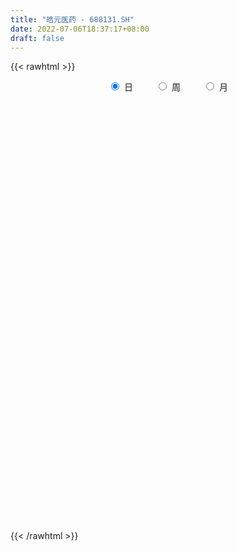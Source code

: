 ```yaml
---
title: "皓元医药 - 688131.SH"
date: 2022-07-06T18:37:17+08:00
draft: false
---
```

{{< rawhtml >}}
    <div style="text-align: center">
        <label style="padding: 1rem;"><input style="margin-right: .5rem" type="radio" name="period" value="D" checked onclick="period_change(this)">日</label>
        <label style="padding: 1rem;"><input style="margin-right: .5rem" type="radio" name="period" value="W" onclick="period_change(this)">周</label>
        <label style="padding: 1rem;"><input style="margin-right: .5rem" type="radio" name="period" value="M" onclick="period_change(this)">月</label>
    </div>
    <div id="chart" style="height: 700px;"></div> 
    <script type="text/javascript">
        const D_v = [109134.81,60593.93,36649.58,27874.99,22852.46,19578.39,15160.98,27018.15,23906.47,20642.89,22245.83,14516.92,12521.37,13730.02,13340.99,13956.77,10571.21,15690.2,11657.41,22639.94,16069.72,8767.38,17306.2,12641.93,10686.2,7521.37,7219.7,6319.46,4627.91,6624.05,6301.86,5186.69,12773.53,9765.25,7033.81,6831.23,5373.45,4938.81,8498.57,6743.8,9676.95,10949.86,6081.01,6851.77,6742.72,4411.04,6852.64,11784.87,8462.54,9743.33,9146.73,9233.61,13119.65,9982.51,8175.07,6115.84,21855.6,9631.99,12742.69,6592.23,8839.5,3269.84,3613.88,9781.03,5034.33,3127.59,4973.27,3740.58,3093.61,4464.92,8049.63,4873.92,4261.5,4607.52,2891.27,5367.11,9061.61,7322.62,10698.46,6426.99,3495.72,9055.55,5750.79,4127.34,3501.61,3434.86,10509.31,6453.77,3536.16,3401.61,5928.07,6783.63,11719.16,11949.29,6544.96,7073.07,6986.7,5484.71,4421.52,10175.49,5501.49,7190.39,6356.77,4055.17,4698.68,3223.51,4263.21,4708.98,6104.86,3371.32,2871.18,3156.1,3509.66,7428.18,6448.73,3810.99,4687.39,2288.67,5438.13,3650.52,2581.44,3127.25,3018.53,9010.99,5426.11,4403.35,4784.57,3356.77,11660.33,11800.79,8946.2,6565.28,7251.16,3851.65,4522.44,4615.65,3551.19,12182.9,7746.11,5112.41,5891.85,8470.75,4776.44,6804.11,8364.11,7677.14,6216.22,8169.14,6251.18,5293.64,7630.53,6339.27,8953.61,5742.96,6355.39,7420.51,15173.75,4796.34,6605.3,4183.82,4522.29,9782.91,6681.92,4936.04,4247.13,5077.08,7589.7,6512.23,4506.94,3796.11,17091.0,14558.81,8775.6,9094.39,8092.49,7295.83,6883.15,9218.53,9763.18,11616.67,10044.93,4360.18,14190.06,15393.03,6339.77,4360.14,6615.51,4963.53,4932.37,8150.94,5326.97,3164.03,7300.79,4329.15,3764.99,4626.68,3147.88,3893.03,3464.18,3244.74,2620.5,3202.98,2772.27,3285.76,3633.71,6235.14,3439.76,5012.77,3439.23,2226.94,4355.12,3168.83,5671.72,4396.62,2665.66,3669.41,3642.52,3942.03,2904.58,5638.1,3277.75,3178.99,2559.19,2692.93,19989.51,13415.36,11591.56,5356.94,5506.99,17418.62,12029.66,14708.35,9705.74,11165.48,5963.13,11953.81,13198.66,14709.31,21862.15,30052.09,16197.8,10752.64,15457.2,20641.35,12278.9,8929.58,10027.06,11239.18,7060.87,17485.18,22530.15,21232.56]
const D_histogram = [0.0,2.0791794872,2.8850918548,2.2704012954,1.0788940447,0.9726088626,0.3871168866,2.4724336405,3.8685143414,5.7384906889,5.6022524636,4.331842658,3.3045562674,3.4243057054,2.5303031436,0.9264885154,-0.1780829682,-2.5368650688,-3.774368688,-5.850189038,-6.080363904,-6.5094518323,-7.6506596876,-6.6267496843,-4.7240608076,-3.5797390948,-1.7181310694,-0.8777996653,-0.1140059101,-0.4169269217,0.3246593016,0.792327228,-0.9814549226,-2.1497449404,-2.9751272616,-2.5808206092,-1.901417124,-0.9527104685,1.0253542023,2.2560060243,4.665234413,6.4668982854,6.9617008261,5.9318788072,5.9786659592,5.4875904368,5.45886229,7.4684416382,6.7933162443,3.9920615372,3.3852939766,4.7932827128,3.2969317521,2.3485596489,2.7325138921,3.1344881553,-2.0402541415,-5.4432761579,-8.5533389502,-9.8766699595,-9.1451986359,-8.8919221848,-8.5337956507,-5.5629496678,-3.8353370969,-3.0453631364,-1.8066932348,-0.7873084174,-0.4464921255,0.7661677515,3.3272484625,4.0000183463,4.505496599,4.8431875127,4.1860713683,4.2220051589,3.1970620259,2.2900800919,-0.3098708812,-0.9595944868,-1.9876297425,-3.7004359684,-5.0664776077,-5.1364606792,-5.313652463,-4.8748518421,-5.6821814801,-5.2369414498,-4.9497570788,-4.8164662457,-4.8777507876,-4.3855103903,-4.5213193616,-3.3109144312,-2.4307193607,-1.9646587146,-1.9344765936,-2.3252775075,-2.0926177629,-2.4823782468,-2.548215525,-2.3564542744,-1.4456832439,-0.3501472242,0.8779544725,1.6632784318,2.125480779,2.6247553129,2.4520453038,1.9694652903,1.8163567841,1.62156122,1.9534318572,3.2381155973,3.5449252898,4.0838559823,3.8193998099,3.3303321375,2.0541876828,1.2199600821,0.6104946684,-0.0521745942,-0.9303139213,-0.955955811,-0.7877230235,-1.0327690848,-1.2925452997,-1.2967395067,-2.9014846916,-2.9783002923,-3.5633650218,-4.1997315328,-4.3766834082,-4.2432407506,-4.1716726088,-3.9978364021,-3.6029100039,-1.8419222825,-0.7129891059,0.4906392874,1.2499305689,1.2451732218,0.7417056136,0.8252983531,0.0752812105,0.299514542,0.1091655356,0.1722153181,-0.0161256534,-0.085365746,-0.0933622384,-0.2397535534,-0.7614196772,-1.2658569279,-1.6765600389,-1.2992526199,-1.5393262204,-1.5471918695,-1.5332107073,-1.4268317854,-1.30251668,-0.9771401052,-0.1844692102,0.020757757,-0.2512985993,-0.0278206402,1.0325798586,1.4753436784,1.8203092116,1.787544727,0.6885928545,0.6615629615,0.2877722,0.827280986,1.6818698689,1.5697798059,0.8355850853,0.2841188267,0.7440028408,1.6996589114,2.8865573001,3.105538691,4.1109376657,4.8509229002,4.628675971,4.4981194311,3.7387755137,3.3128551991,2.8905241788,1.8254812386,0.855993235,-0.0698256212,-1.183786529,-1.8095746204,-2.0197040788,-2.304685262,-2.3151706547,-2.0577980938,-1.6496354101,-1.4932580768,-1.133175654,-1.2271327081,-0.9910446593,-1.2614787239,-1.2356441138,-1.0488172901,-1.0901279958,-0.0419288355,0.8078624873,1.3356590106,2.1031739411,2.7429772923,2.9936316096,3.0818821314,2.8071635641,2.6116127778,2.4157365103,2.037432688,1.568270695,1.7313513418,1.9706132302,1.4058550725,1.007474282,0.8181169898,1.9286766498,1.6898701856,1.6995127114,1.7743453943,2.033318923,2.7360281156,3.2353617367,3.9336051762,3.7581551588,3.234833904,-0.4590925596,-3.1854908891,-4.7283384736,-5.0107637499,-4.4475988726,-3.9768964478,-3.582311251,-2.9888551391,-2.0142506141,-1.0495511372,-0.4455637402,0.0216670337,0.2880179303,0.8535459099,1.0650978402,1.8204806406,2.7319413993,3.3840879693]
const D_fast = [0.0,2.598974359,4.1261596903,4.0790694548,3.1572857152,3.2941527488,2.8054399944,5.5088651584,7.8720744447,11.1766734645,12.440998355,12.2535492139,12.0524018901,13.0282277545,12.7668009787,11.3946084793,10.2455162536,7.2525178858,5.0714220947,1.5330544852,-0.2172113569,-2.2736622433,-5.3275350205,-5.9603124383,-5.2386387635,-4.9892518243,-3.5571765664,-2.9362950786,-2.2010028009,-2.6081555429,-1.7854044941,-1.1196547608,-3.138800642,-4.8445268949,-6.4136910315,-6.6645895314,-6.4605403272,-5.7500112889,-3.5156080675,-1.7209547395,1.8545822525,5.2729706963,7.5081984434,7.9613461263,9.5027997682,10.3836218549,11.7196092807,15.5962990384,16.6195027056,14.8162633828,15.0558193163,17.6621287308,16.9900107081,16.6287785171,17.6958612333,18.8814575353,13.1966517032,8.4328106472,3.1844131174,-0.6080853817,-2.1629137171,-4.1326178122,-5.9079401908,-4.3278316248,-3.5590533282,-3.5304201518,-2.7434235589,-1.9208658459,-1.6916725853,-0.2874707704,3.1054220562,4.7781965266,6.4100489291,7.9585367209,8.3479384186,9.4393734989,9.2136958724,8.8792339613,6.2018152679,5.3121930407,3.7872503493,1.1493351314,-1.4833259099,-2.8374241512,-4.3430290507,-5.1229413903,-7.3508163983,-8.2148117305,-9.1650666292,-10.2358923575,-11.5166145964,-12.1207517967,-13.3868906083,-13.0042142858,-12.7316990554,-12.756803088,-13.2102401154,-14.1823604061,-14.4728551023,-15.4832101479,-16.1861013074,-16.5834536254,-16.0341034058,-15.0261041922,-13.5785138773,-12.3773703101,-11.3837977681,-10.2283344059,-9.7880330891,-9.77824678,-9.4772660902,-9.2666713493,-8.4464427478,-6.3522301084,-5.1591890934,-3.5992944054,-2.9089006253,-2.5653852633,-3.3279827973,-3.8572203775,-4.314062124,-4.9897750352,-6.1004928426,-6.365123685,-6.3938216535,-6.897059986,-7.4799725258,-7.8083516095,-10.1384679672,-10.959858641,-12.435764626,-14.1220640202,-15.3931867477,-16.3205542777,-17.2919042881,-18.1175271819,-18.6233282846,-17.322821134,-16.3721352338,-15.0458470187,-13.974073095,-13.6675371366,-13.9855783414,-13.6956610137,-14.4268578536,-14.1277458865,-14.2908035091,-14.184699897,-14.3770722819,-14.467653811,-14.498990863,-14.7053205663,-15.4173416095,-16.2382430921,-17.0680862129,-17.0155919489,-17.6404971045,-18.0351607209,-18.4044822355,-18.65481126,-18.8561253246,-18.7750337761,-18.0284801837,-17.8180637772,-18.1529447833,-17.9364219842,-16.6178765208,-15.8062767814,-15.0062339453,-14.5921122481,-15.518915907,-15.3805550597,-15.6824027712,-14.9360737387,-13.6610173885,-13.3806625001,-13.9059609493,-14.3863975013,-13.740512777,-12.3599419785,-10.4514042648,-9.4560382012,-7.42290481,-5.4701888505,-4.535266787,-3.541293469,-3.365943508,-2.9636500228,-2.6633499985,-3.2720226291,-4.0275123239,-4.9707875854,-6.3806951255,-7.458876872,-8.17393235,-9.0350848488,-9.6243629051,-9.8814398677,-9.8856860365,-10.1026232224,-10.0258347131,-10.4265749442,-10.4382480603,-11.0240518059,-11.3071282241,-11.382505723,-11.6963484276,-10.6586314762,-9.6068745317,-8.7451632556,-7.4518548399,-6.1263071656,-5.1272449459,-4.2685238912,-3.8414515676,-3.3840991594,-2.9760412993,-2.8449869496,-2.9220812689,-2.3261627866,-1.5942475906,-1.8075419803,-1.9540542003,-1.938882245,-0.3461534225,-0.1624923403,0.2720283633,0.7904473948,1.5577506543,2.9444668757,4.252640931,5.9342856646,6.6983744369,6.983761658,3.1750620546,-0.3477089972,-3.0726412002,-4.6077574139,-5.1564922547,-5.6800139419,-6.1810065579,-6.3347642307,-5.8637223592,-5.1614106666,-4.6688142047,-4.1961666724,-3.8578112932,-3.0788968362,-2.6010704457,-1.3905674852,0.2038786233,1.7020471856]
const D_slow = [0.0,0.5197948718,1.2410678355,1.8086681593,2.0783916705,2.3215438862,2.4183231078,3.0364315179,4.0035601033,5.4381827755,6.8387458914,7.9217065559,8.7478456228,9.6039220491,10.236497835,10.4681199639,10.4235992218,9.7893829546,8.8457907826,7.3832435231,5.8631525471,4.2357895891,2.3231246671,0.6664372461,-0.5145779558,-1.4095127295,-1.8390454969,-2.0584954132,-2.0869968908,-2.1912286212,-2.1100637958,-1.9119819888,-2.1573457194,-2.6947819545,-3.4385637699,-4.0837689222,-4.5591232032,-4.7973008204,-4.5409622698,-3.9769607637,-2.8106521605,-1.1939275891,0.5464976174,2.0294673192,3.524133809,4.8960314182,6.2607469907,8.1278574002,9.8261864613,10.8242018456,11.6705253397,12.8688460179,13.693078956,14.2802188682,14.9633473412,15.74696938,15.2369058447,13.8760868052,11.7377520676,9.2685845778,6.9822849188,4.7593043726,2.6258554599,1.235118043,0.2762837687,-0.4850570154,-0.9367303241,-1.1335574284,-1.2451804598,-1.0536385219,-0.2218264063,0.7781781803,1.90455233,3.1153492082,4.1618670503,5.21736834,6.0166338465,6.5891538695,6.5116861492,6.2717875275,5.7748800918,4.8497710997,3.5831516978,2.299036528,0.9706234123,-0.2480895482,-1.6686349183,-2.9778702807,-4.2153095504,-5.4194261118,-6.6388638087,-7.7352414063,-8.8655712467,-9.6932998545,-10.3009796947,-10.7921443734,-11.2757635218,-11.8570828986,-12.3802373394,-13.0008319011,-13.6378857823,-14.2269993509,-14.5884201619,-14.675956968,-14.4564683498,-14.0406487419,-13.5092785471,-12.8530897189,-12.2400783929,-11.7477120703,-11.2936228743,-10.8882325693,-10.399874605,-9.5903457057,-8.7041143832,-7.6831503877,-6.7283004352,-5.8957174008,-5.3821704801,-5.0771804596,-4.9245567925,-4.937600441,-5.1701789213,-5.4091678741,-5.6060986299,-5.8642909011,-6.1874272261,-6.5116121028,-7.2369832756,-7.9815583487,-8.8723996042,-9.9223324874,-11.0165033394,-12.0773135271,-13.1202316793,-14.1196907798,-15.0204182808,-15.4808988514,-15.6591461279,-15.5364863061,-15.2240036638,-14.9127103584,-14.727283955,-14.5209593667,-14.5021390641,-14.4272604286,-14.3999690447,-14.3569152152,-14.3609466285,-14.382288065,-14.4056286246,-14.465567013,-14.6559219323,-14.9723861642,-15.391526174,-15.7163393289,-16.101170884,-16.4879688514,-16.8712715282,-17.2279794746,-17.5536086446,-17.7978936709,-17.8440109734,-17.8388215342,-17.901646184,-17.9086013441,-17.6504563794,-17.2816204598,-16.8265431569,-16.3796569751,-16.2075087615,-16.0421180212,-15.9701749712,-15.7633547247,-15.3428872574,-14.950442306,-14.7415460346,-14.670516328,-14.4845156178,-14.0596008899,-13.3379615649,-12.5615768921,-11.5338424757,-10.3211117507,-9.1639427579,-8.0394129002,-7.1047190217,-6.2765052219,-5.5538741772,-5.0975038676,-4.8835055589,-4.9009619642,-5.1969085964,-5.6493022515,-6.1542282712,-6.7303995867,-7.3091922504,-7.8236417739,-8.2360506264,-8.6093651456,-8.8926590591,-9.1994422361,-9.4472034009,-9.7625730819,-10.0714841104,-10.3336884329,-10.6062204318,-10.6167026407,-10.4147370189,-10.0808222663,-9.555028781,-8.8692844579,-8.1208765555,-7.3504060226,-6.6486151316,-5.9957119372,-5.3917778096,-4.8824196376,-4.4903519639,-4.0575141284,-3.5648608209,-3.2133970527,-2.9615284822,-2.7569992348,-2.2748300723,-1.8523625259,-1.4274843481,-0.9838979995,-0.4755682688,0.2084387601,1.0172791943,2.0006804884,2.9402192781,3.7489277541,3.6341546142,2.8377818919,1.6556972735,0.403006336,-0.7088933821,-1.7031174941,-2.5986953068,-3.3459090916,-3.8494717451,-4.1118595294,-4.2232504645,-4.217833706,-4.1458292235,-3.932442746,-3.666168286,-3.2110481258,-2.528062776,-1.6820407837]
const D_data = [['2021-06-08', 335.0, 313.43, 309.01, 349.95],['2021-06-09', 304.87, 346.01, 301.88, 358.0],['2021-06-10', 342.59, 340.0, 322.36, 349.8],['2021-06-11', 338.0, 325.0, 325.0, 347.88],['2021-06-15', 325.0, 314.49, 304.2, 325.0],['2021-06-16', 314.48, 325.71, 311.15, 331.98],['2021-06-17', 323.57, 318.71, 315.55, 328.4],['2021-06-18', 315.0, 357.8, 309.77, 358.98],['2021-06-21', 352.0, 361.66, 345.51, 379.86],['2021-06-22', 361.68, 381.0, 355.5, 390.0],['2021-06-23', 378.0, 365.99, 359.5, 381.99],['2021-06-24', 365.98, 353.0, 346.1, 378.3],['2021-06-25', 354.01, 354.07, 348.0, 366.6],['2021-06-28', 351.33, 370.0, 351.11, 373.88],['2021-06-29', 369.89, 359.0, 355.01, 376.89],['2021-06-30', 357.01, 346.19, 343.33, 358.99],['2021-07-01', 344.99, 346.89, 342.8, 356.56],['2021-07-02', 345.0, 322.12, 320.21, 349.49],['2021-07-05', 319.5, 325.21, 311.1, 328.01],['2021-07-06', 326.98, 303.0, 280.95, 326.98],['2021-07-07', 298.51, 316.03, 296.36, 325.0],['2021-07-08', 315.19, 307.41, 302.0, 321.51],['2021-07-09', 304.0, 289.0, 281.1, 306.88],['2021-07-12', 288.93, 310.3, 285.0, 313.5],['2021-07-13', 311.0, 324.71, 308.51, 328.8],['2021-07-14', 321.0, 320.0, 318.0, 330.8],['2021-07-15', 315.3, 334.79, 315.3, 334.89],['2021-07-16', 335.0, 328.0, 321.12, 338.8],['2021-07-19', 322.9, 330.7, 315.01, 331.48],['2021-07-20', 320.0, 318.06, 308.31, 331.0],['2021-07-21', 318.3, 332.0, 318.3, 337.17],['2021-07-22', 335.0, 332.01, 325.0, 339.88],['2021-07-23', 331.2, 300.0, 295.2, 331.2],['2021-07-26', 297.95, 298.0, 273.0, 303.49],['2021-07-27', 293.0, 294.39, 292.0, 307.1],['2021-07-28', 294.5, 305.74, 291.96, 312.49],['2021-07-29', 308.99, 309.81, 305.0, 324.0],['2021-07-30', 306.0, 315.79, 296.28, 319.95],['2021-08-02', 310.02, 336.0, 296.11, 338.99],['2021-08-03', 328.81, 336.05, 326.01, 347.88],['2021-08-04', 331.55, 363.0, 329.21, 368.0],['2021-08-05', 356.9, 371.0, 352.62, 378.68],['2021-08-06', 366.81, 366.2, 356.93, 375.0],['2021-08-09', 361.0, 351.0, 344.55, 366.0],['2021-08-10', 355.0, 367.01, 353.5, 377.5],['2021-08-11', 361.33, 364.27, 357.0, 377.0],['2021-08-12', 364.26, 373.85, 352.93, 387.0],['2021-08-13', 370.0, 411.0, 370.0, 425.0],['2021-08-16', 408.68, 387.98, 383.94, 413.0],['2021-08-17', 386.81, 357.7, 349.0, 397.98],['2021-08-18', 353.33, 380.53, 353.33, 388.77],['2021-08-19', 374.0, 413.0, 367.2, 417.0],['2021-08-20', 408.0, 381.5, 372.0, 411.78],['2021-08-23', 386.13, 386.0, 362.0, 393.18],['2021-08-24', 381.0, 405.3, 380.28, 408.7],['2021-08-25', 405.0, 412.21, 395.03, 416.0],['2021-08-26', 389.94, 332.0, 329.88, 389.94],['2021-08-27', 320.0, 330.0, 315.2, 344.99],['2021-08-30', 330.1, 312.2, 306.06, 333.88],['2021-08-31', 312.0, 316.66, 300.88, 319.8],['2021-09-01', 319.0, 334.33, 309.01, 339.86],['2021-09-02', 332.95, 324.6, 318.09, 336.89],['2021-09-03', 325.0, 321.1, 309.41, 329.98],['2021-09-06', 319.0, 357.5, 313.0, 362.57],['2021-09-07', 357.25, 351.0, 349.01, 364.17],['2021-09-08', 352.92, 343.3, 338.8, 358.16],['2021-09-09', 345.2, 352.38, 340.64, 360.44],['2021-09-10', 345.61, 354.57, 344.51, 358.0],['2021-09-13', 354.33, 349.09, 347.0, 363.5],['2021-09-14', 348.1, 364.2, 348.1, 369.97],['2021-09-15', 363.83, 392.9, 358.11, 398.95],['2021-09-16', 390.0, 380.99, 379.0, 393.7],['2021-09-17', 377.5, 385.7, 374.01, 404.98],['2021-09-22', 378.0, 390.0, 376.03, 400.0],['2021-09-23', 389.0, 380.81, 380.0, 398.0],['2021-09-24', 379.88, 391.86, 378.95, 405.0],['2021-09-27', 389.8, 379.66, 370.0, 414.57],['2021-09-28', 378.0, 379.0, 364.17, 398.0],['2021-09-29', 378.9, 349.99, 346.0, 378.9],['2021-09-30', 349.0, 366.02, 348.01, 371.98],['2021-10-08', 365.65, 356.4, 355.9, 371.99],['2021-10-11', 351.0, 338.85, 333.33, 365.28],['2021-10-12', 340.0, 331.92, 326.03, 348.0],['2021-10-13', 334.87, 340.59, 329.1, 343.0],['2021-10-14', 340.5, 334.61, 331.0, 346.95],['2021-10-15', 334.61, 339.0, 326.0, 341.39],['2021-10-18', 336.98, 318.0, 306.88, 336.98],['2021-10-19', 316.0, 328.0, 313.85, 332.88],['2021-10-20', 325.74, 323.4, 316.4, 332.5],['2021-10-21', 323.0, 318.0, 312.58, 325.6],['2021-10-22', 317.16, 311.0, 306.02, 317.6],['2021-10-25', 311.9, 314.36, 307.21, 323.72],['2021-10-26', 311.0, 302.69, 292.01, 313.48],['2021-10-27', 320.0, 318.01, 315.0, 328.9],['2021-10-28', 314.0, 315.81, 312.08, 328.08],['2021-10-29', 316.99, 311.0, 305.26, 318.0],['2021-11-01', 311.0, 303.74, 293.53, 313.5],['2021-11-02', 303.98, 294.12, 290.0, 307.8],['2021-11-03', 295.21, 298.0, 291.51, 302.98],['2021-11-04', 297.49, 286.12, 280.0, 298.7],['2021-11-05', 285.0, 285.02, 281.37, 292.88],['2021-11-08', 286.66, 284.63, 274.06, 288.8],['2021-11-09', 282.0, 293.05, 280.67, 298.0],['2021-11-10', 293.05, 298.0, 291.17, 300.8],['2021-11-11', 298.0, 304.1, 294.03, 308.0],['2021-11-12', 303.88, 303.0, 299.1, 310.0],['2021-11-15', 300.0, 301.89, 297.3, 304.55],['2021-11-16', 299.09, 304.99, 299.09, 309.89],['2021-11-17', 309.95, 297.7, 296.0, 311.5],['2021-11-18', 297.0, 292.1, 292.0, 300.96],['2021-11-19', 293.66, 294.38, 290.65, 297.89],['2021-11-22', 293.08, 292.71, 289.28, 294.88],['2021-11-23', 292.5, 299.6, 291.43, 301.35],['2021-11-24', 298.54, 316.59, 298.05, 320.15],['2021-11-25', 316.0, 310.07, 308.19, 327.46],['2021-11-26', 308.14, 317.17, 308.14, 317.74],['2021-11-29', 318.19, 309.99, 305.68, 319.12],['2021-11-30', 309.0, 307.1, 305.01, 310.85],['2021-12-01', 305.51, 293.8, 291.14, 306.6],['2021-12-02', 292.59, 294.18, 290.0, 298.97],['2021-12-03', 294.19, 293.1, 290.98, 297.66],['2021-12-06', 297.53, 288.5, 286.16, 297.73],['2021-12-07', 286.01, 280.5, 280.3, 291.0],['2021-12-08', 281.0, 287.22, 275.66, 287.97],['2021-12-09', 289.0, 288.55, 284.61, 296.0],['2021-12-10', 287.44, 281.61, 280.68, 289.16],['2021-12-13', 282.0, 278.26, 277.17, 283.5],['2021-12-14', 279.0, 278.8, 277.0, 281.45],['2021-12-15', 279.99, 251.7, 251.3, 279.99],['2021-12-16', 251.85, 262.84, 251.85, 267.31],['2021-12-17', 265.0, 250.84, 250.84, 267.5],['2021-12-20', 252.11, 242.42, 240.5, 255.4],['2021-12-21', 244.32, 241.03, 233.44, 246.89],['2021-12-22', 239.8, 239.69, 237.08, 243.86],['2021-12-23', 239.69, 234.29, 231.3, 241.68],['2021-12-24', 234.0, 231.01, 227.99, 236.65],['2021-12-27', 230.0, 230.19, 229.0, 234.99],['2021-12-28', 232.0, 248.8, 231.01, 250.99],['2021-12-29', 251.0, 245.47, 245.02, 256.88],['2021-12-30', 245.46, 250.42, 238.01, 250.44],['2021-12-31', 249.8, 248.68, 247.11, 253.36],['2022-01-04', 243.8, 240.0, 233.82, 243.88],['2022-01-05', 240.62, 231.05, 229.54, 243.02],['2022-01-06', 232.8, 235.81, 224.2, 239.8],['2022-01-07', 235.66, 221.84, 220.74, 237.5],['2022-01-10', 219.0, 230.71, 217.28, 234.94],['2022-01-11', 229.0, 223.71, 222.56, 231.9],['2022-01-12', 226.97, 224.6, 221.1, 232.32],['2022-01-13', 223.8, 219.12, 218.78, 226.27],['2022-01-14', 218.5, 217.82, 215.12, 221.33],['2022-01-17', 217.82, 216.25, 213.51, 219.12],['2022-01-18', 215.25, 211.9, 210.0, 218.54],['2022-01-19', 213.8, 202.9, 202.22, 213.8],['2022-01-20', 204.17, 197.4, 197.02, 206.56],['2022-01-21', 197.41, 192.74, 192.01, 198.8],['2022-01-24', 193.5, 199.11, 192.73, 202.58],['2022-01-25', 192.02, 188.33, 184.51, 196.92],['2022-01-26', 192.38, 187.0, 186.03, 193.0],['2022-01-27', 189.67, 183.67, 182.43, 192.5],['2022-01-28', 186.66, 181.53, 181.0, 189.0],['2022-02-07', 182.01, 178.8, 177.24, 187.0],['2022-02-08', 177.0, 179.1, 170.22, 181.88],['2022-02-09', 179.69, 184.98, 177.17, 185.91],['2022-02-10', 181.01, 177.71, 176.32, 184.19],['2022-02-11', 176.01, 168.9, 167.77, 176.01],['2022-02-14', 169.6, 172.31, 166.05, 174.47],['2022-02-15', 170.57, 184.15, 170.57, 187.2],['2022-02-16', 183.1, 179.0, 177.5, 184.89],['2022-02-17', 178.36, 178.8, 176.06, 180.5],['2022-02-18', 178.8, 173.99, 173.1, 178.8],['2022-03-07', 184.88, 156.22, 156.0, 184.88],['2022-03-08', 153.82, 164.84, 152.0, 167.9],['2022-03-09', 164.18, 157.5, 152.51, 169.69],['2022-03-10', 161.96, 167.58, 161.96, 169.66],['2022-03-11', 165.0, 174.1, 163.02, 176.65],['2022-03-14', 172.28, 163.14, 160.35, 173.89],['2022-03-15', 159.93, 151.89, 150.02, 164.69],['2022-03-16', 159.0, 149.04, 142.29, 159.0],['2022-03-17', 151.88, 159.8, 150.0, 165.58],['2022-03-18', 161.02, 168.8, 158.12, 174.0],['2022-03-21', 169.4, 177.4, 168.16, 180.79],['2022-03-22', 177.19, 169.64, 169.25, 177.19],['2022-03-23', 169.64, 184.0, 166.55, 187.74],['2022-03-24', 181.21, 187.45, 176.02, 191.8],['2022-03-25', 184.5, 179.21, 178.77, 187.01],['2022-03-28', 177.14, 181.84, 174.02, 183.56],['2022-03-29', 181.5, 173.77, 170.18, 181.5],['2022-03-30', 173.0, 176.61, 169.0, 177.5],['2022-03-31', 176.0, 176.0, 172.01, 179.99],['2022-04-01', 174.58, 165.04, 164.83, 175.92],['2022-04-06', 164.9, 161.08, 158.52, 166.66],['2022-04-07', 161.08, 156.1, 155.3, 161.08],['2022-04-08', 156.04, 146.98, 145.97, 156.5],['2022-04-11', 144.88, 146.4, 144.88, 150.5],['2022-04-12', 146.88, 146.96, 142.99, 150.0],['2022-04-13', 145.89, 142.02, 139.25, 145.89],['2022-04-14', 142.65, 141.8, 140.71, 145.0],['2022-04-15', 139.11, 142.99, 136.05, 144.68],['2022-04-18', 140.0, 144.05, 136.6, 145.99],['2022-04-19', 144.04, 139.96, 139.24, 146.9],['2022-04-20', 140.0, 141.61, 138.68, 144.6],['2022-04-21', 140.58, 134.4, 134.37, 142.39],['2022-04-22', 133.5, 136.7, 132.36, 138.88],['2022-04-25', 135.2, 127.98, 127.96, 135.24],['2022-04-26', 127.98, 128.61, 123.6, 132.99],['2022-04-27', 127.0, 128.83, 123.12, 129.97],['2022-04-28', 128.0, 124.01, 124.0, 128.49],['2022-04-29', 125.0, 138.43, 124.0, 141.47],['2022-05-05', 138.14, 139.9, 136.51, 141.17],['2022-05-06', 137.01, 139.0, 135.66, 141.84],['2022-05-09', 138.27, 145.5, 136.66, 146.7],['2022-05-10', 142.55, 148.35, 142.1, 149.0],['2022-05-11', 150.0, 146.98, 146.1, 155.0],['2022-05-12', 144.14, 147.2, 143.6, 150.66],['2022-05-13', 147.2, 143.51, 142.96, 149.8],['2022-05-16', 148.0, 144.5, 143.33, 152.9],['2022-05-17', 147.0, 144.64, 142.39, 147.99],['2022-05-18', 142.54, 141.85, 139.06, 144.84],['2022-05-19', 138.77, 139.19, 136.8, 139.39],['2022-05-20', 140.0, 147.0, 138.23, 147.0],['2022-05-23', 146.07, 149.99, 145.05, 150.0],['2022-05-24', 150.0, 139.9, 138.0, 151.59],['2022-05-25', 139.91, 139.9, 136.3, 140.98],['2022-05-26', 140.0, 141.25, 138.21, 143.5],['2022-05-27', 142.0, 160.79, 142.0, 166.0],['2022-05-30', 160.4, 147.4, 142.25, 160.8],['2022-05-31', 147.0, 151.02, 138.01, 152.5],['2022-06-01', 148.35, 153.29, 148.35, 154.88],['2022-06-02', 153.0, 157.93, 150.4, 158.8],['2022-06-06', 159.6, 168.0, 158.5, 174.8],['2022-06-07', 167.84, 171.2, 166.1, 175.88],['2022-06-08', 171.5, 180.04, 171.5, 182.89],['2022-06-09', 178.1, 173.95, 172.66, 182.0],['2022-06-10', 172.9, 170.98, 167.21, 173.21],['2022-06-13', 119.0, 121.43, 116.98, 123.2],['2022-06-14', 118.71, 115.13, 113.5, 119.94],['2022-06-15', 115.13, 115.52, 112.0, 117.2],['2022-06-16', 115.52, 122.6, 115.05, 124.89],['2022-06-17', 121.5, 130.14, 121.0, 132.39],['2022-06-20', 120.2, 128.23, 119.0, 130.0],['2022-06-21', 126.71, 126.28, 123.78, 131.56],['2022-06-22', 125.0, 128.39, 124.33, 130.95],['2022-06-23', 128.85, 134.9, 127.6, 135.67],['2022-06-24', 135.0, 138.24, 134.5, 144.55],['2022-06-27', 138.8, 136.78, 136.0, 145.67],['2022-06-28', 136.68, 137.2, 131.86, 138.0],['2022-06-29', 135.0, 136.2, 133.2, 137.6],['2022-06-30', 135.1, 142.09, 135.1, 144.2],['2022-07-01', 142.0, 139.99, 139.49, 144.96],['2022-07-04', 139.0, 150.1, 137.94, 150.97],['2022-07-05', 148.99, 158.0, 147.38, 162.5],['2022-07-06', 155.3, 161.15, 155.3, 166.82]]
const W_v = [234253.31,84609.98,93833.48,67289.19,76440.65,44388.66,35514.04,33942.55,41950.19,36643.04,49705.86,55761.01,35058.14,26656.8,24743.58,12865.9,33509.68,3495.72,25870.15,29828.92,44070.11,32569.91,25524.52,21319.55,24353.66,18646.15,24986.23,40548.66,26806.18,34484.46,28415.41,33607.32,35021.76,38179.72,30170.29,27482.06,57612.29,44777.36,50327.97,29022.49,15791.79,19761.73,15304.67,21607.14,5666.17,20257.95,19796.64,31698.37,35870.85,65027.85,67687.06,93101.08,49535.59,61247.89]
const W_histogram = [0.0,2.0932193732,3.0526679491,1.4433029536,-1.7697352959,-1.2129285991,-2.5954638173,-2.3205751103,1.1934012647,6.1926294934,7.1049503283,3.9876691967,1.2176684207,1.511723365,3.5580753712,4.9938234357,3.9180453169,2.3506777987,0.0554964692,-3.2521409833,-5.2266676244,-7.9081885594,-8.0688211999,-8.3201486485,-6.5916707234,-6.6883707898,-7.1059175236,-8.9168849781,-10.7877990119,-10.1804600259,-10.8689586609,-10.8524793324,-11.714262352,-12.1694969362,-12.4089350255,-11.3414328363,-9.8026885752,-8.3721536809,-6.0627759939,-4.8784379487,-4.6984696781,-4.2488318656,-3.7908378454,-2.8311573693,-1.674913288,-0.2008201108,1.3305840145,3.4719200641,4.8128199427,6.5860993901,5.08328278,4.7175033971,4.66757737,6.0463018139]
const W_fast = [0.0,2.6165242165,4.3391397797,3.0906005226,-0.5648715509,-0.3112970039,-2.3426981764,-2.6479532469,1.1643734443,7.7117590462,10.4003174632,8.2799536308,5.81436996,6.4863557455,9.4222265945,12.1064305179,12.0101637284,11.0304656599,8.7491584477,4.6284857493,1.3472922021,-3.3112758728,-5.4891138132,-7.820478424,-7.7399181797,-9.5087109435,-11.7027370583,-15.7429257572,-20.3107895441,-22.2485655646,-25.6543038648,-28.3509443694,-32.141292977,-35.6389017953,-38.9805736409,-40.7484296608,-41.6603575436,-42.3228610694,-41.5291773809,-41.5644488229,-42.5590979718,-43.1716681258,-43.6613835669,-43.4094924331,-42.6719766738,-41.2480885243,-39.3840383954,-36.3747223298,-33.8306174655,-30.4108131706,-30.6428090857,-29.8292126193,-28.7122443039,-25.8219444065]
const W_slow = [0.0,0.5233048433,1.2864718306,1.647297569,1.204863745,0.9016315952,0.2527656409,-0.3273781367,-0.0290278205,1.5191295529,3.2953671349,4.2922844341,4.5967015393,4.9746323805,5.8641512233,7.1126070823,8.0921184115,8.6797878612,8.6936619785,7.8806267326,6.5739598265,4.5969126867,2.5797073867,0.4996702246,-1.1482474563,-2.8203401537,-4.5968195347,-6.8260407792,-9.5229905322,-12.0681055386,-14.7853452039,-17.498465037,-20.427030625,-23.469404859,-26.5716386154,-29.4069968245,-31.8576689683,-33.9507073885,-35.466401387,-36.6860108742,-37.8606282937,-38.9228362601,-39.8705457215,-40.5783350638,-40.9970633858,-41.0472684135,-40.7146224099,-39.8466423939,-38.6434374082,-36.9969125607,-35.7260918657,-34.5467160164,-33.3798216739,-31.8682462204]
const W_data = [['2021-06-11', 335.0, 325.0, 301.88, 358.0],['2021-06-18', 325.0, 357.8, 304.2, 358.98],['2021-06-25', 352.0, 354.07, 345.51, 390.0],['2021-07-02', 351.33, 322.12, 320.21, 376.89],['2021-07-09', 319.5, 289.0, 280.95, 328.01],['2021-07-16', 288.93, 328.0, 285.0, 338.8],['2021-07-23', 322.9, 300.0, 295.2, 339.88],['2021-07-30', 297.95, 315.79, 273.0, 324.0],['2021-08-06', 310.02, 366.2, 296.11, 378.68],['2021-08-13', 361.0, 411.0, 344.55, 425.0],['2021-08-20', 408.68, 381.5, 349.0, 417.0],['2021-08-27', 386.13, 330.0, 315.2, 416.0],['2021-09-03', 330.1, 321.1, 300.88, 339.86],['2021-09-10', 319.0, 354.57, 313.0, 364.17],['2021-09-17', 354.33, 385.7, 347.0, 404.98],['2021-09-24', 378.0, 391.86, 376.03, 405.0],['2021-09-30', 389.8, 366.02, 346.0, 414.57],['2021-10-08', 365.65, 356.4, 355.9, 371.99],['2021-10-15', 351.0, 339.0, 326.0, 365.28],['2021-10-22', 336.98, 311.0, 306.02, 336.98],['2021-10-29', 311.9, 311.0, 292.01, 328.9],['2021-11-05', 311.0, 285.02, 280.0, 313.5],['2021-11-12', 286.66, 303.0, 274.06, 310.0],['2021-11-19', 300.0, 294.38, 290.65, 311.5],['2021-11-26', 293.08, 317.17, 289.28, 327.46],['2021-12-03', 318.19, 293.1, 290.0, 319.12],['2021-12-10', 297.53, 281.61, 275.66, 297.73],['2021-12-17', 282.0, 250.84, 250.84, 283.5],['2021-12-24', 252.11, 231.01, 227.99, 255.4],['2021-12-31', 230.0, 248.68, 229.0, 256.88],['2022-01-07', 243.8, 221.84, 220.74, 243.88],['2022-01-14', 219.0, 217.82, 215.12, 234.94],['2022-01-21', 217.82, 192.74, 192.01, 219.12],['2022-01-28', 193.5, 181.53, 181.0, 202.58],['2022-02-11', 182.01, 168.9, 167.77, 187.0],['2022-02-18', 169.6, 173.99, 166.05, 187.2],['2022-03-11', 184.88, 174.1, 152.0, 184.88],['2022-03-18', 172.28, 168.8, 142.29, 174.0],['2022-03-25', 169.4, 179.21, 166.55, 191.8],['2022-04-01', 177.14, 165.04, 164.83, 183.56],['2022-04-08', 164.9, 146.98, 145.97, 166.66],['2022-04-15', 144.88, 142.99, 136.05, 150.5],['2022-04-22', 140.0, 136.7, 132.36, 146.9],['2022-04-29', 135.2, 138.43, 123.12, 141.47],['2022-05-06', 138.14, 139.0, 135.66, 141.84],['2022-05-13', 138.27, 143.51, 136.66, 155.0],['2022-05-20', 148.0, 147.0, 136.8, 152.9],['2022-05-27', 146.07, 160.79, 136.3, 166.0],['2022-06-02', 160.4, 157.93, 138.01, 160.8],['2022-06-10', 159.6, 170.98, 158.5, 182.89],['2022-06-17', 119.0, 130.14, 112.0, 132.39],['2022-06-24', 120.2, 138.24, 119.0, 144.55],['2022-07-01', 138.8, 139.99, 131.86, 145.67],['2022-07-08', 139.0, 161.15, 137.94, 166.82]]
const M_v = [453724.55,216547.31,203395.02,113499.18,103264.9,110743.7,138495.62,135224.21,57652.35,173589.17,80616.27,102426.05,279154.64,68308.76]
const M_histogram = [0.0,-1.9400569801,-2.9944029675,-0.3369885364,-2.1529403236,-3.4102502386,-7.7230703688,-14.2644657144,-18.0230955343,-19.1899712779,-21.1533815302,-20.2638121187,-18.9598538224,-15.6350504975]
const M_fast = [0.0,-2.4250712251,-4.2280179544,-1.6548506574,-4.0090375255,-6.1189100001,-12.3624977225,-22.4700094967,-30.7344132002,-36.6987817633,-43.9505373981,-48.1269210162,-51.5629261756,-52.1468854751]
const M_slow = [0.0,-0.485014245,-1.2336149869,-1.317862121,-1.8560972019,-2.7086597615,-4.6394273537,-8.2055437823,-12.7113176659,-17.5088104854,-22.7971558679,-27.8631088976,-32.6030723532,-36.5118349776]
const M_data = [['2021-06-30', 335.0, 346.19, 301.88, 390.0],['2021-07-30', 344.99, 315.79, 273.0, 356.56],['2021-08-31', 310.02, 316.66, 296.11, 425.0],['2021-09-30', 319.0, 366.02, 309.01, 414.57],['2021-10-29', 365.65, 311.0, 292.01, 371.99],['2021-11-30', 311.0, 307.1, 274.06, 327.46],['2021-12-31', 305.51, 248.68, 227.99, 306.6],['2022-01-28', 243.8, 181.53, 181.0, 243.88],['2022-02-28', 182.01, 173.99, 166.05, 187.2],['2022-03-31', 184.88, 176.0, 142.29, 191.8],['2022-04-29', 174.58, 138.43, 123.12, 175.92],['2022-05-31', 138.14, 151.02, 135.66, 166.0],['2022-06-30', 148.35, 142.09, 112.0, 182.89],['2022-07-29', 142.0, 161.15, 137.94, 166.82]]
        const D_a = [null,null,null,null,304.2,null,null,null,null,390.0,null,null,null,null,null,null,null,null,null,280.95,null,null,null,null,null,null,null,null,null,null,null,339.88,null,null,null,null,null,null,296.11,null,null,null,null,null,null,null,null,425.0,null,null,null,null,null,null,null,null,null,null,null,300.88,null,null,null,null,null,null,null,null,null,null,null,null,null,null,null,null,414.57,null,null,null,null,null,null,null,null,null,null,null,null,null,null,null,null,null,null,null,null,null,null,null,null,274.06,null,null,null,null,null,null,null,null,null,null,null,null,327.46,null,null,null,null,null,null,null,null,null,null,null,null,null,null,null,null,null,null,null,null,227.99,null,null,null,null,253.36,null,null,null,null,null,null,null,null,null,null,null,null,null,null,null,null,null,null,null,null,null,null,null,null,null,null,null,null,null,null,null,null,null,null,null,null,142.29,null,null,null,null,null,191.8,null,null,null,null,null,null,null,null,null,null,null,null,null,null,null,null,null,null,null,null,null,123.12,null,null,null,null,null,null,155.0,null,null,null,null,null,null,null,null,null,136.3,null,null,null,null,null,null,null,null,182.89,null,null,null,null,112.0,null,null,null,null,null,null,null,145.67,null,null,null,null,null,null,null]
const W_a = [null,null,390.0,null,null,null,null,273.0,null,null,null,null,null,null,null,null,414.57,null,null,null,null,null,null,null,null,null,null,null,null,null,null,null,null,null,null,null,null,null,null,null,null,null,null,123.12,null,null,null,null,null,182.89,null,null,null,null]
const M_a = [null,null,null,null,null,null,null,null,null,null,null,null,112.0,null]
        const D_b = [[{ coord: ['2021-06-15', 339.88] }, { coord: ['2021-11-25', 304.2] }],[{ coord: ['2022-03-16', 155.0] }, { coord: ['2022-06-15', 142.29] }]]
const W_b = [[{ coord: ['2021-06-25', 390.0] }, { coord: ['2022-04-29', 273.0] }]]
const M_b = []
    </script>
{{< /rawhtml >}}